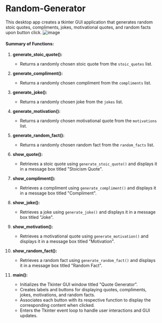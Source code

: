 # Random-Generator
This desktop app creates a tkinter GUI application that generates random stoic quotes, compliments, jokes, motivational quotes, and random facts upon button click.
![image](https://github.com/MiguelAngelHorta/Random-Generator/assets/106134627/72a9420e-0b70-4a3e-a2d2-07f018f6f661)

#### Summary of Functions:

1. **generate_stoic_quote():**
   - Returns a randomly chosen stoic quote from the `stoic_quotes` list.

2. **generate_compliment():**
   - Returns a randomly chosen compliment from the `compliments` list.

3. **generate_joke():**
   - Returns a randomly chosen joke from the `jokes` list.

4. **generate_motivation():**
   - Returns a randomly chosen motivational quote from the `motivations` list.

5. **generate_random_fact():**
   - Returns a randomly chosen random fact from the `random_facts` list.

6. **show_quote():**
   - Retrieves a stoic quote using `generate_stoic_quote()` and displays it in a message box titled "Stoicism Quote".

7. **show_compliment():**
   - Retrieves a compliment using `generate_compliment()` and displays it in a message box titled "Compliment".

8. **show_joke():**
   - Retrieves a joke using `generate_joke()` and displays it in a message box titled "Joke".

9. **show_motivation():**
   - Retrieves a motivational quote using `generate_motivation()` and displays it in a message box titled "Motivation".

10. **show_random_fact():**
    - Retrieves a random fact using `generate_random_fact()` and displays it in a message box titled "Random Fact".

11. **main():**
    - Initializes the Tkinter GUI window titled "Quote Generator".
    - Creates labels and buttons for displaying quotes, compliments, jokes, motivations, and random facts.
    - Associates each button with its respective function to display the corresponding content when clicked.
    - Enters the Tkinter event loop to handle user interactions and GUI updates.
